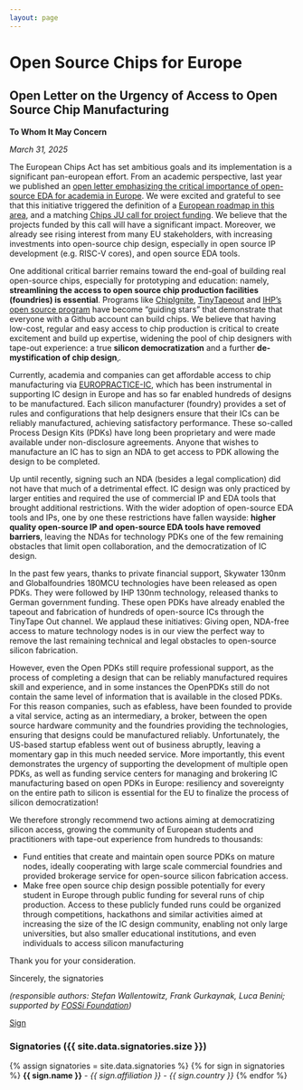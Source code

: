 ```yaml
---
layout: page
---
```


# Open Source Chips for Europe

## Open Letter on the Urgency of Access to Open Source Chip Manufacturing

**To Whom It May Concern**

*March 31, 2025*

The European Chips Act has set ambitious goals and its implementation is a significant pan-european effort. From an academic perspective, last year we published an [open letter emphasizing the critical importance of open-source EDA for academia in Europe](https://open-source-eda-letter.eu). We were excited and grateful to see that this initiative triggered the definition of a [European roadmap in this area](https://fossi-foundation.org/resources/eu-roadmap), and a matching [Chips JU call for project funding](https://www.chips-ju.europa.eu/CallDetails/?id=a9b6319a-bee3-ef11-8eea-6045bde08093). We believe that the projects funded by this call will have a significant impact. Moreover, we already see rising interest from many EU stakeholders, with increasing investments into open-source chip design, especially in open source IP development (e.g. RISC-V cores), and open source EDA tools.

One additional critical barrier remains toward the end-goal of building real open-source chips, especially for prototyping and education: namely, **streamlining the access to open source chip production facilities (foundries) is essential**. Programs like [ChipIgnite](https://web.archive.org/web/20250302154132/https://efabless.com/chipignite), [TinyTapeout](https://tinytapeout.com/) and [IHP’s open source program](https://www.ihp-microelectronics.com/services/research-and-prototyping-service/fast-design-enablement/open-source-pdk) have become “guiding stars” that demonstrate that everyone with a Github account can build chips. We believe that having low-cost, regular and easy access to chip production is critical to create excitement and build up expertise, widening the pool of chip designers with tape-out experience: a true **silicon democratization** and a further **de-mystification of chip design**‚. 

Currently, academia and companies can get affordable access to chip manufacturing via [EUROPRACTICE-IC](https://europractice-ic.com/), which has been instrumental in supporting IC design in Europe and has so far enabled hundreds of designs to be manufactured. Each silicon manufacturer (foundry) provides a set of rules and configurations that help designers ensure that their ICs can be reliably manufactured, achieving  satisfactory performance. These so-called Process Design Kits (PDKs) have long been proprietary and were made available under non-disclosure agreements. Anyone that wishes to manufacture an IC has to sign an NDA to get access to PDK allowing the design to be completed. 

Up until recently, signing such an NDA (besides a legal complication) did not have that much of a detrimental effect. IC design was only practiced by larger entities and required the use of commercial IP and EDA tools that brought additional restrictions. With the wider adoption of open-source EDA tools and IPs, one by one these restrictions have fallen wayside: **higher quality open-source IP and open-source EDA tools have removed barriers**, leaving the NDAs for technology PDKs one of the few remaining obstacles that limit open collaboration, and the democratization of IC design.

In the past few years, thanks to  private financial support, Skywater 130nm and Globalfoundries 180MCU technologies have been released as open PDKs. They were followed by IHP 130nm technology, released thanks to German government funding. These open PDKs have already enabled the tapeout and fabrication of hundreds of open-source ICs through the TinyTape Out channel. We applaud these initiatives: Giving open, NDA-free access to mature technology nodes is in our view the perfect way to remove the last remaining technical and legal obstacles to open-source silicon fabrication.

However, even the Open PDKs still require professional support, as the process of completing a design that can be reliably manufactured requires skill and experience, and in some instances the OpenPDKs still do not contain the same level of information that is available in the closed PDKs. For this reason companies, such as efabless, have been founded to provide a vital service, acting as an intermediary, a broker, between the open source hardware community and the foundries providing the technologies, ensuring that designs could be manufactured reliably. Unfortunately, the US-based startup efabless went out of business abruptly, leaving a momentary gap in this much needed service. More importantly, this event demonstrates the urgency of supporting the development of multiple open PDKs, as well as funding service centers for managing and brokering IC manufacturing based on open PDKs  in Europe: resiliency and sovereignty on the entire path to silicon is essential for the EU to finalize the process of silicon democratization!

We therefore strongly recommend two actions aiming at democratizing silicon access,  growing the community of European students and practitioners with tape-out experience from hundreds to thousands:

- Fund entities that create and maintain open source PDKs on mature nodes, ideally cooperating with large scale commercial foundries and provided brokerage service for open-source silicon fabrication access. 
- Make free open source chip design possible potentially for every student in Europe through public funding for several runs  of chip production.  Access to these publicly funded runs could be organized through competitions, hackathons and similar activities aimed at increasing the size of the  IC design community, enabling not only large universities, but also smaller educational institutions, and even individuals to access silicon manufacturing

Thank you for your consideration.

Sincerely,
the signatories

*(responsible authors: Stefan Wallentowitz, Frank Gurkaynak, Luca Benini; supported by [FOSSi Foundation](https://fossi-foundation.org))*

<a class="button" href="https://forms.gle/KmGccDJgLCXnoHUy9">Sign</a>

### Signatories ({{ site.data.signatories.size }})

{% assign signatories = site.data.signatories %}
{% for sign in signatories %}
**{{ sign.name }}** - <i>{{ sign.affiliation }} - {{ sign.country }}</i>
{% endfor %}

